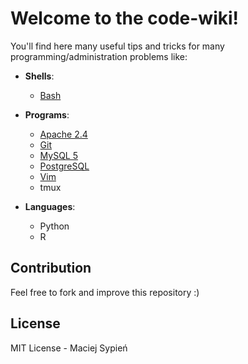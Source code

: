 # Welcome to the code-wiki!

You'll find here many useful tips and tricks for many programming/administration problems like:

*   **Shells**:
    *   [Bash](shells/bash.md)

*   **Programs**:
    *   [Apache 2.4](programs/apache_2_4/apache_2_4.md)
    *   [Git](programs/git/git.md)
    *   [MySQL 5](programs/mysql_5/mysql_5.md)
    *   [PostgreSQL](programs/postgres/postgres.md)
    *   [Vim](programs/vim/vim.md)
    *   tmux

*   **Languages**:
    *   Python
    *   R


## Contribution
Feel free to fork and improve this repository :)


## License
MIT License - Maciej Sypień
